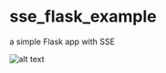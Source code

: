 # sse_flask_example
a simple Flask app with SSE

![alt text](https://github.com/wh13371/sse_flask_example/sse_flask.png "se flask example")
